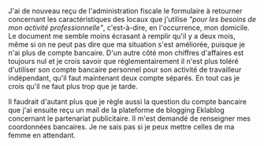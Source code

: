 ##

J'ai de nouveau reçu de l'administration fiscale le formulaire à retourner concernant les caractéristiques des locaux que j'utilise *"pour les besoins de mon activité professionnelle"*, c'est-à-dire, en l'occurrence, mon domicile. Le document me semble moins écrasant à remplir qu'il y a deux mois, même si on ne peut pas dire que ma situation s'est améliorée, puisque je n'ai plus de compte bancaire. D'un autre côté mon chiffres d'affaires est toujours nul et je crois savoir que réglementairement il n'est plus toléré d'utiliser son compte bancaire personnel pour son activité de travailleur indépendant, qu'il faut maintenant deux compte séparés. En tout cas je crois qu'il ne faut plus trop que je tarde.

Il faudrait d'autant plus que je règle aussi la question du compte bancaire que j'ai ensuite reçu un mail de la plateforme de blogging Eklablog concernant le partenariat publicitaire. Il m'est demandé de renseigner mes coordonnées bancaires. Je ne sais pas si je peux mettre celles de ma femme en attendant.